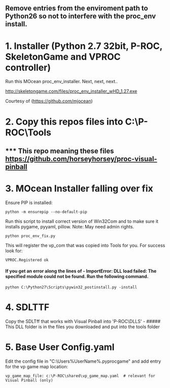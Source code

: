 ## Remove entries from the enviroment path to Python26 so not to interfere with the proc_env install.

# 1. Installer (Python 2.7 32bit, P-ROC, SkeletonGame and VPROC controller)

Run this MOcean proc_env_installer. Next, next, next..

http://skeletongame.com/files/proc_env_installer_wHD_1.27.exe

Courtesy of (https://github.com/mjocean) 



# 2. Copy this repos files into C:\P-ROC\Tools 
## *** This repo meaning these files https://github.com/horseyhorsey/proc-visual-pinball

# 3. MOcean Installer falling over fix

Ensure PIP is installed:

	python -m ensurepip --no-default-pip

Run this script to install correct version of Win32Com and to make sure it installs pygame, pyyaml, pillow. Note: May need admin rights.

	python proc_env_fix.py
	
This will register the vp_com that was copied into Tools for you. For success look for:
	
	VPROC.Registered ok
	
#### If you get an error along the lines of - ImportError: DLL load failed: The specified module could not be found. Run the following command.

	python C:\Python27\Scripts\pywin32_postinstall.py -install



# 4. SDLTTF
Copy the SDLTff that works with Visual Pinball into 'P-ROC\DLLS' - ##### This DLL folder is in the files you downloaded and put into the tools folder

# 5. Base User Config.yaml
Edit the config file in "C:\Users\%UserName%\.pyprocgame" and add entry for the vp game map location:

	vp_game_map_file: c:\P-ROC\shared\vp_game_map.yaml  # relevant for Visual Pinball (only)
